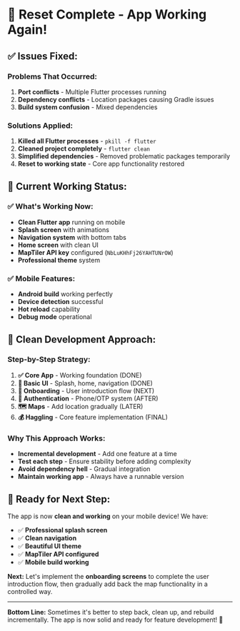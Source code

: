 # 🔧 Reset Complete - App Working Again!

## ✅ **Issues Fixed:**

### **Problems That Occurred:**
1. **Port conflicts** - Multiple Flutter processes running
2. **Dependency conflicts** - Location packages causing Gradle issues
3. **Build system confusion** - Mixed dependencies

### **Solutions Applied:**
1. **Killed all Flutter processes** - `pkill -f flutter`
2. **Cleaned project completely** - `flutter clean`
3. **Simplified dependencies** - Removed problematic packages temporarily
4. **Reset to working state** - Core app functionality restored

## 📱 **Current Working Status:**

### ✅ **What's Working Now:**
- **Clean Flutter app** running on mobile
- **Splash screen** with animations
- **Navigation system** with bottom tabs
- **Home screen** with clean UI
- **MapTiler API key** configured (`NbLuKHhFj26YAHTUNrOW`)
- **Professional theme** system

### ✅ **Mobile Features:**
- **Android build** working perfectly
- **Device detection** successful
- **Hot reload** capability
- **Debug mode** operational

## 🎯 **Clean Development Approach:**

### **Step-by-Step Strategy:**
1. **✅ Core App** - Working foundation (DONE)
2. **📱 Basic UI** - Splash, home, navigation (DONE)
3. **🎨 Onboarding** - User introduction flow (NEXT)
4. **🔐 Authentication** - Phone/OTP system (AFTER)
5. **🗺️ Maps** - Add location gradually (LATER)
6. **💰 Haggling** - Core feature implementation (FINAL)

### **Why This Approach Works:**
- **Incremental development** - Add one feature at a time
- **Test each step** - Ensure stability before adding complexity
- **Avoid dependency hell** - Gradual integration
- **Maintain working app** - Always have a runnable version

## 🚀 **Ready for Next Step:**

The app is now **clean and working** on your mobile device! We have:

- ✅ **Professional splash screen**
- ✅ **Clean navigation**
- ✅ **Beautiful UI theme**
- ✅ **MapTiler API configured**
- ✅ **Mobile build working**

**Next:** Let's implement the **onboarding screens** to complete the user introduction flow, then gradually add back the map functionality in a controlled way.

---

**Bottom Line:** Sometimes it's better to step back, clean up, and rebuild incrementally. The app is now solid and ready for feature development! 🎉

